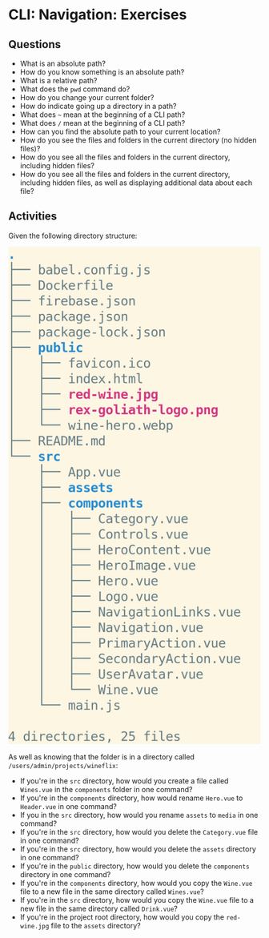 # CLI: Navigation: Exercises

## Questions

* What is an absolute path?
* How do you know something is an absolute path?
* What is a relative path?
* What does the `pwd` command do?
* How do you change your current folder?
* How do indicate going up a directory in a path?
* What does `~` mean at the beginning of a CLI path?
* What does `/` mean at the beginning of a CLI path?
* How can you find the absolute path to your current location?
* How do you see the files and folders in the current directory (no hidden files)?
* How do you see all the files and folders in the current directory, including hidden files?
* How do you see all the files and folders in the current directory, including hidden files, as well as displaying additional data about each file?

## Activities

Given the following directory structure:

![CLI directory structure](assets/wineflix.png)

As well as knowing that the folder is in a directory called `/users/admin/projects/wineflix`:


* If you're in the `src` directory, how would you create a file called `Wines.vue` in the `components` folder in one command?
* If you're in the `components` directory, how would rename `Hero.vue` to `Header.vue` in one command?
* If you in the `src` directory, how would you rename `assets` to `media` in one command?
* If you're in the `src` directory, how would you delete the `Category.vue` file in one command?
* If you're in the `src` directory, how would you delete the `assets` directory in one command?
* If you're in the `public` directory, how would you delete the `components` directory in one command?
* If you're in the `components` directory, how would you copy the `Wine.vue` file to a new file in the same directory called `Wines.vue`?
* If you're in the `src` directory, how would you copy the `Wine.vue` file to a new file in the same directory called `Drink.vue`?
* If you're in the project root directory, how would you copy the `red-wine.jpg` file to the `assets` directory?
